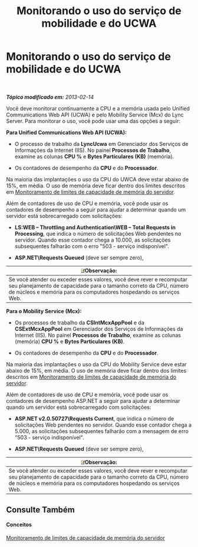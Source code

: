 ﻿---
title: Monitorando o uso do serviço de mobilidade e do UCWA
TOCTitle: Monitorando o uso do serviço de mobilidade e do UCWA
ms:assetid: 8389b37a-ca3e-4047-8b51-85bc07da87e8
ms:mtpsurl: https://technet.microsoft.com/pt-br/library/Hh690025(v=OCS.15)
ms:contentKeyID: 49307317
ms.date: 05/19/2016
mtps_version: v=OCS.15
ms.translationtype: HT
---

# Monitorando o uso do serviço de mobilidade e do UCWA

 

_**Tópico modificado em:** 2013-02-14_

Você deve monitorar continuamente a CPU e a memória usada pelo Unified Communications Web API (UCWA) e pelo Mobility Service (Mcx) do Lync Server. Para monitorar o uso, você pode usar uma das opções a seguir:

**Para Unified Communications Web API (UCWA):**

  - O processo de trabalho da **LyncUcwa** em Gerenciador dos Serviços de Informações da Internet (IIS). No painel **Processos de Trabalho**, examine as colunas **CPU %** e **Bytes Particulares (KB)** (memória).

  - Os contadores de desempenho da **CPU** e do **Processador**.

Na maioria das implantações o uso da CPU do UWCA deve estar abaixo de 15%, em média. O uso de memória deve ficar dentro dos limites descritos em [Monitoramento de limites de capacidade de memória do servidor](lync-server-2013-monitoring-for-server-memory-capacity-limits.md).

Além de contadores de uso de CPU e memória, você pode usar os contadores de desempenho a seguir para ajudar a determinar quando um servidor está sobrecarregado com solicitações:

  - **LS:WEB – Throttling and Authentication\\WEB – Total Requests in Processing**, que indica o número de solicitações Web pendentes no servidor. Quando esse contador chega a 10.000, as solicitações subsequentes falharão com o erro "503 - serviço indisponível".

  - **ASP.NET\\Requests Queued** (deve ser sempre zero),

<table>
<thead>
<tr class="header">
<th><img src="images/Gg425756.note(OCS.15).gif" title="note" alt="note" />Observação:</th>
</tr>
</thead>
<tbody>
<tr class="odd">
<td>Se você atender ou exceder esses valores, você deve rever e recomputar seu planejamento de capacidade para o tamanho correto da CPU, número de núcleos e memória para os computadores hospedando os serviços Web.</td>
</tr>
</tbody>
</table>


**Para o Mobility Service (Mcx):**

  - Os processos de trabalho da **CSIntMcxAppPool** e da **CSExtMcxAppPool** em Gerenciador dos Serviços de Informações da Internet (IIS). No painel **Processos de Trabalho**, examine as colunas (memória) **CPU %** e **Bytes Particulares (KB)**.

  - Os contadores de desempenho da **CPU** e do **Processador**.

Na maioria das implantações o uso da CPU do Mobility Service deve estar abaixo de 15%, em média. O uso de memória deve ficar dentro dos limites descritos em [Monitoramento de limites de capacidade de memória do servidor](lync-server-2013-monitoring-for-server-memory-capacity-limits.md).

Além de contadores de uso de CPU e memória, você pode usar os contadores de desempenho ASP.NET a seguir para ajudar a determinar quando um servidor está sobrecarregado com solicitações:

  - **ASP.NET v2.0.50727\\Requests Current**, que indica o número de solicitações Web pendentes no servidor. Quando esse contador chega a 5.000, as solicitações subsequentes falharão com a mensagem de erro "503 - serviço indisponível".

  - **ASP.NET\\Requests Queued** (deve ser sempre zero),

<table>
<thead>
<tr class="header">
<th><img src="images/Gg425756.note(OCS.15).gif" title="note" alt="note" />Observação:</th>
</tr>
</thead>
<tbody>
<tr class="odd">
<td>Se você atender ou exceder esses valores, você deve rever e recomputar seu planejamento de capacidade para o tamanho correto da CPU, número de núcleos e memória para os computadores hospedando os serviços Web.</td>
</tr>
</tbody>
</table>


## Consulte Também

#### Conceitos

[Monitoramento de limites de capacidade de memória do servidor](lync-server-2013-monitoring-for-server-memory-capacity-limits.md)

